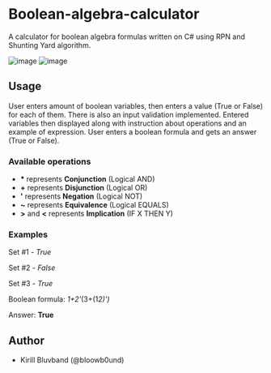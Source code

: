 # Boolean-algebra-calculator
A calculator for boolean algebra formulas written on C# using RPN and Shunting Yard algorithm.

![image](https://user-images.githubusercontent.com/65302409/137565334-5dc0b07a-64af-4207-aef6-8f45a2090f85.png)
![image](https://user-images.githubusercontent.com/65302409/137565371-717d9e7b-df83-4d6e-b812-da07e696bf8f.png)

## Usage
User enters amount of boolean variables, then enters a value (True or False) for each of them. There is also an input validation implemented.
Entered variables then displayed along with instruction about operations and an example of expression.
User enters a boolean formula and gets an answer (True or False).

### Available operations
* **\*** represents **Conjunction** (Logical AND)
* **\+** represents **Disjunction** (Logical OR)
* **'** represents **Negation** (Logical NOT)
* **~** represents **Equivalence** (Logical EQUALS)
* **\>** and **<** represents **Implication** (IF X THEN Y)

### Examples
Set #1 - *True*

Set #2 - *False*

Set #3 - *True*

Boolean formula:  *1+2'*(3+(1*2)')*

Answer: **True**

## Author
* Kirill Bluvband (@bloowb0und)

